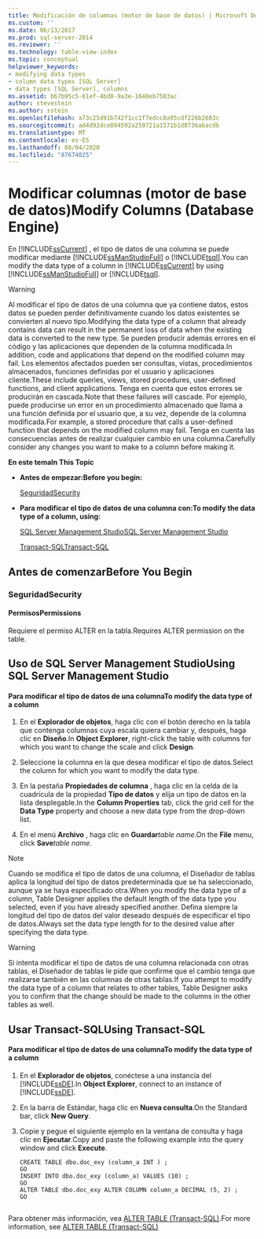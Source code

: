 ```yaml
---
title: Modificación de columnas (motor de base de datos) | Microsoft Docs
ms.custom: ''
ms.date: 06/13/2017
ms.prod: sql-server-2014
ms.reviewer: ''
ms.technology: table-view-index
ms.topic: conceptual
helpviewer_keywords:
- modifying data types
- column data types [SQL Server]
- data types [SQL Server], columns
ms.assetid: b67b95c5-61ef-4bd8-9a3e-1640eb7583ac
author: stevestein
ms.author: sstein
ms.openlocfilehash: a73c25d91b742f1cc1f7edcc8a95cdf226b2683c
ms.sourcegitcommit: ad4d92dce894592a259721a1571b1d8736abacdb
ms.translationtype: MT
ms.contentlocale: es-ES
ms.lasthandoff: 08/04/2020
ms.locfileid: "87674025"
---
```

# <a name="modify-columns-database-engine"></a><span data-ttu-id="42085-102">Modificar columnas (motor de base de datos)</span><span class="sxs-lookup"><span data-stu-id="42085-102">Modify Columns (Database Engine)</span></span>
  <span data-ttu-id="42085-103">En [!INCLUDE[ssCurrent](../../includes/sscurrent-md.md)] , el tipo de datos de una columna se puede modificar mediante [!INCLUDE[ssManStudioFull](../../includes/ssmanstudiofull-md.md)] o [!INCLUDE[tsql](../../includes/tsql-md.md)].</span><span class="sxs-lookup"><span data-stu-id="42085-103">You can modify the data type of a column in [!INCLUDE[ssCurrent](../../includes/sscurrent-md.md)] by using [!INCLUDE[ssManStudioFull](../../includes/ssmanstudiofull-md.md)] or [!INCLUDE[tsql](../../includes/tsql-md.md)].</span></span>  
  
> [!WARNING]  
>  <span data-ttu-id="42085-104">Al modificar el tipo de datos de una columna que ya contiene datos, estos datos se pueden perder definitivamente cuando los datos existentes se convierten al nuevo tipo.</span><span class="sxs-lookup"><span data-stu-id="42085-104">Modifying the data type of a column that already contains data can result in the permanent loss of data when the existing data is converted to the new type.</span></span> <span data-ttu-id="42085-105">Se pueden producir además errores en el código y las aplicaciones que dependen de la columna modificada.</span><span class="sxs-lookup"><span data-stu-id="42085-105">In addition, code and applications that depend on the modified column may fail.</span></span> <span data-ttu-id="42085-106">Los elementos afectados pueden ser consultas, vistas, procedimientos almacenados, funciones definidas por el usuario y aplicaciones cliente.</span><span class="sxs-lookup"><span data-stu-id="42085-106">These include queries, views, stored procedures, user-defined functions, and client applications.</span></span> <span data-ttu-id="42085-107">Tenga en cuenta que estos errores se producirán en cascada.</span><span class="sxs-lookup"><span data-stu-id="42085-107">Note that these failures will cascade.</span></span> <span data-ttu-id="42085-108">Por ejemplo, puede producirse un error en un procedimiento almacenado que llama a una función definida por el usuario que, a su vez, depende de la columna modificada.</span><span class="sxs-lookup"><span data-stu-id="42085-108">For example, a stored procedure that calls a user-defined function that depends on the modified column may fail.</span></span> <span data-ttu-id="42085-109">Tenga en cuenta las consecuencias antes de realizar cualquier cambio en una columna.</span><span class="sxs-lookup"><span data-stu-id="42085-109">Carefully consider any changes you want to make to a column before making it.</span></span>  
  
 <span data-ttu-id="42085-110">**En este tema**</span><span class="sxs-lookup"><span data-stu-id="42085-110">**In This Topic**</span></span>  
  
-   <span data-ttu-id="42085-111">**Antes de empezar:**</span><span class="sxs-lookup"><span data-stu-id="42085-111">**Before you begin:**</span></span>  
  
     [<span data-ttu-id="42085-112">Seguridad</span><span class="sxs-lookup"><span data-stu-id="42085-112">Security</span></span>](#Security)  
  
-   <span data-ttu-id="42085-113">**Para modificar el tipo de datos de una columna con:**</span><span class="sxs-lookup"><span data-stu-id="42085-113">**To modify the data type of a column, using:**</span></span>  
  
     [<span data-ttu-id="42085-114">SQL Server Management Studio</span><span class="sxs-lookup"><span data-stu-id="42085-114">SQL Server Management Studio</span></span>](#SSMSProcedure)  
  
     [<span data-ttu-id="42085-115">Transact-SQL</span><span class="sxs-lookup"><span data-stu-id="42085-115">Transact-SQL</span></span>](#TsqlProcedure)  
  
##  <a name="before-you-begin"></a><a name="BeforeYouBegin"></a> <span data-ttu-id="42085-116">Antes de comenzar</span><span class="sxs-lookup"><span data-stu-id="42085-116">Before You Begin</span></span>  
  
###  <a name="security"></a><a name="Security"></a> <span data-ttu-id="42085-117">Seguridad</span><span class="sxs-lookup"><span data-stu-id="42085-117">Security</span></span>  
  
####  <a name="permissions"></a><a name="Permissions"></a> <span data-ttu-id="42085-118">Permisos</span><span class="sxs-lookup"><span data-stu-id="42085-118">Permissions</span></span>  
 <span data-ttu-id="42085-119">Requiere el permiso ALTER en la tabla.</span><span class="sxs-lookup"><span data-stu-id="42085-119">Requires ALTER permission on the table.</span></span>  
  
##  <a name="using-sql-server-management-studio"></a><a name="SSMSProcedure"></a> <span data-ttu-id="42085-120">Uso de SQL Server Management Studio</span><span class="sxs-lookup"><span data-stu-id="42085-120">Using SQL Server Management Studio</span></span>  
  
#### <a name="to-modify-the-data-type-of-a-column"></a><span data-ttu-id="42085-121">Para modificar el tipo de datos de una columna</span><span class="sxs-lookup"><span data-stu-id="42085-121">To modify the data type of a column</span></span>  
  
1.  <span data-ttu-id="42085-122">En el **Explorador de objetos**, haga clic con el botón derecho en la tabla que contenga columnas cuya escala quiera cambiar y, después, haga clic en **Diseño**.</span><span class="sxs-lookup"><span data-stu-id="42085-122">In **Object Explorer**, right-click the table with columns for which you want to change the scale and click **Design**.</span></span>  
  
2.  <span data-ttu-id="42085-123">Seleccione la columna en la que desea modificar el tipo de datos.</span><span class="sxs-lookup"><span data-stu-id="42085-123">Select the column for which you want to modify the data type.</span></span>  
  
3.  <span data-ttu-id="42085-124">En la pestaña **Propiedades de columna** , haga clic en la celda de la cuadrícula de la propiedad **Tipo de datos** y elija un tipo de datos en la lista desplegable.</span><span class="sxs-lookup"><span data-stu-id="42085-124">In the **Column Properties** tab, click the grid cell for the **Data Type** property and choose a new data type from the drop-down list.</span></span>  
  
4.  <span data-ttu-id="42085-125">En el menú **Archivo** , haga clic en **Guardar**_table name_.</span><span class="sxs-lookup"><span data-stu-id="42085-125">On the **File** menu, click **Save**_table name_.</span></span>  
  
> [!NOTE]  
>  <span data-ttu-id="42085-126">Cuando se modifica el tipo de datos de una columna, el Diseñador de tablas aplica la longitud del tipo de datos predeterminada que se ha seleccionado, aunque ya se haya especificado otra.</span><span class="sxs-lookup"><span data-stu-id="42085-126">When you modify the data type of a column, Table Designer applies the default length of the data type you selected, even if you have already specified another.</span></span> <span data-ttu-id="42085-127">Defina siempre la longitud del tipo de datos del valor deseado después de especificar el tipo de datos.</span><span class="sxs-lookup"><span data-stu-id="42085-127">Always set the data type length for to the desired value after specifying the data type.</span></span>  
  
> [!WARNING]  
>  <span data-ttu-id="42085-128">Si intenta modificar el tipo de datos de una columna relacionada con otras tablas, el Diseñador de tablas le pide que confirme que el cambio tenga que realizarse también en las columnas de otras tablas.</span><span class="sxs-lookup"><span data-stu-id="42085-128">If you attempt to modify the data type of a column that relates to other tables, Table Designer asks you to confirm that the change should be made to the columns in the other tables as well.</span></span>  
  
##  <a name="using-transact-sql"></a><a name="TsqlProcedure"></a> <span data-ttu-id="42085-129">Usar Transact-SQL</span><span class="sxs-lookup"><span data-stu-id="42085-129">Using Transact-SQL</span></span>  
  
#### <a name="to-modify-the-data-type-of-a-column"></a><span data-ttu-id="42085-130">Para modificar el tipo de datos de una columna</span><span class="sxs-lookup"><span data-stu-id="42085-130">To modify the data type of a column</span></span>  
  
1.  <span data-ttu-id="42085-131">En el **Explorador de objetos**, conéctese a una instancia del [!INCLUDE[ssDE](../../includes/ssde-md.md)].</span><span class="sxs-lookup"><span data-stu-id="42085-131">In **Object Explorer**, connect to an instance of [!INCLUDE[ssDE](../../includes/ssde-md.md)].</span></span>  
  
2.  <span data-ttu-id="42085-132">En la barra de Estándar, haga clic en **Nueva consulta**.</span><span class="sxs-lookup"><span data-stu-id="42085-132">On the Standard bar, click **New Query**.</span></span>  
  
3.  <span data-ttu-id="42085-133">Copie y pegue el siguiente ejemplo en la ventana de consulta y haga clic en **Ejecutar**.</span><span class="sxs-lookup"><span data-stu-id="42085-133">Copy and paste the following example into the query window and click **Execute**.</span></span>  
  
    ```  
    CREATE TABLE dbo.doc_exy (column_a INT ) ;  
    GO  
    INSERT INTO dbo.doc_exy (column_a) VALUES (10) ;  
    GO  
    ALTER TABLE dbo.doc_exy ALTER COLUMN column_a DECIMAL (5, 2) ;  
    GO  
  
    ```  
  
 <span data-ttu-id="42085-134">Para obtener más información, vea [ALTER TABLE &#40;Transact-SQL&#41;](/sql/t-sql/statements/alter-table-transact-sql).</span><span class="sxs-lookup"><span data-stu-id="42085-134">For more information, see [ALTER TABLE &#40;Transact-SQL&#41;](/sql/t-sql/statements/alter-table-transact-sql)</span></span>  
  
  
